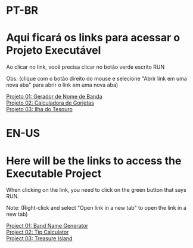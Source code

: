 # PT-BR
# Aqui ficará os links para acessar o Projeto Executável

Ao clicar no link, você precisa clicar no botão verde escrito RUN

Obs: (clique com o botão direito do mouse e selecione "Abrir link em uma nova aba" para abrir o link em uma nova aba)

[Projeto 01: Gerador de Nome de Banda](https://replit.com/@thalissongsilva/01-Gerador-de-Nome-de-BandaPT-BR) <br>
[Projeto 02: Calculadora de Gorjetas](https://replit.com/@thalissongsilva/02-calculadora-de-gorjeta) <br>
[Projeto 03: Ilha do Tesouro](https://replit.com/@thalissongsilva/03-Ilha-do-tesouro)

# EN-US
# Here will be the links to access the Executable Project

When clicking on the link, you need to click on the green button that says RUN.

Note: (Right-click and select "Open link in a new tab" to open the link in a new tab)

[Project 01: Band Name Generator](https://replit.com/@thalissongsilva/01-Band-Name-GeneratorEN-US) <br>
[Project 02: Tip Calculator](https://replit.com/@thalissongsilva/02-tip-calculator) <br>
[Project 03: Treasure Island](https://replit.com/@thalissongsilva/03-Treasure-Island-Start)

